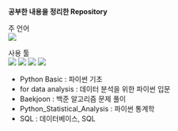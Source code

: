 **공부한 내용을 정리한 Repository**

주 언어  
<img src="https://img.shields.io/badge/Python-3766AB?style=flat-square&logo=Python&logoColor=white"/></a>

사용 툴  
<img src="https://img.shields.io/badge/Pycharm-000000?style=flat-square&logo=Pycharm&logoColor=white"/></a>
<img src="https://img.shields.io/badge/Jupyter-F37626?style=flat-square&logo=Jupyter&logoColor=white"/></a>
<img src="https://img.shields.io/badge/Google Colab-F9AB00?style=flat-square&logo=googleColab&logoColor=white"/></a>
<img src="https://img.shields.io/badge/VScode-007ACC?style=flat-square&logo=VisualStudioCode&logoColor=white"/></a>


- Python Basic : 파이썬 기초
- for data analysis : 데이터 분석을 위한 파이썬 입문
- Baekjoon : 백준 알고리즘 문제 풀이
- Python_Statistical_Analysis : 파이썬 통계학
- SQL : 데이터베이스, SQL
     
